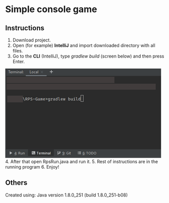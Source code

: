 ﻿# Simple console game

## Instructions

 1. Download project.
 2. Open (for example) **IntelliJ** and import downloaded directory with all files.
 3. Go to the **CLI** (IntelliJ), type *gradlew build* (screen below) and then press Enter.

![IDEscreen](intelloj.png)
 4. After that open RpsRun.java and run it.
 5. Rest of instructions are in the running program
 6. Enjoy!

## Others
Created using:
Java version 1.8.0_251 (build 1.8.0_251-b08)


